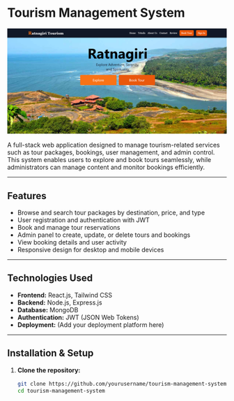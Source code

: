 # Tourism Management System

![Tourism Website Screenshot](/client/src/Images/Readme.png)

A full-stack web application designed to manage tourism-related services such as tour packages, bookings, user management, and admin control. This system enables users to explore and book tours seamlessly, while administrators can manage content and monitor bookings efficiently.

---

## Features

- Browse and search tour packages by destination, price, and type
- User registration and authentication with JWT
- Book and manage tour reservations
- Admin panel to create, update, or delete tours and bookings
- View booking details and user activity
- Responsive design for desktop and mobile devices

---

## Technologies Used

- **Frontend:** React.js, Tailwind CSS
- **Backend:** Node.js, Express.js
- **Database:** MongoDB
- **Authentication:** JWT (JSON Web Tokens)
- **Deployment:** (Add your deployment platform here)

---

## Installation & Setup

1. **Clone the repository:**
   ```bash
   git clone https://github.com/yourusername/tourism-management-system.git
   cd tourism-management-system
   ```
